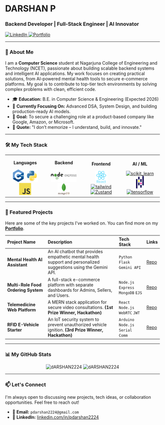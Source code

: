 # DARSHAN P
### Backend Developer | Full-Stack Engineer | AI Innovator

<a href="https://linkedin.com/in/pdarshan2224" target="_blank">
  <img src="https://img.shields.io/badge/LinkedIn-0077B5?style=for-the-badge&logo=linkedin&logoColor=white" alt="LinkedIn"/>
</a>
<a href="https://portfolio-ruddy-seven-16.vercel.app" target="_blank">
  <img src="https://img.shields.io/badge/Portfolio-252525?style=for-the-badge&logo=Vercel&logoColor=white" alt="Portfolio"/>
</a>

---

### 👋 About Me

I am a **Computer Science** student at Nagarjuna College of Engineering and Technology (NCET), passionate about building scalable backend systems and intelligent AI applications. My work focuses on creating practical solutions, from AI-powered mental health tools to secure e-commerce platforms. My goal is to contribute to top-tier tech environments by solving complex problems with clean, efficient code.

- 🎓 **Education:** B.E. in Computer Science & Engineering (Expected 2026)
- 🔭 **Currently Focusing On:** Advanced DSA, System Design, and building production-ready AI models.
- 🌱 **Goal:** To secure a challenging role at a product-based company like Google, Amazon, or Microsoft.
- 💬 **Quote:** "I don’t memorize – I understand, build, and innovate."

---

### 🛠️ My Tech Stack

<table>
  <tr>
    <td align="center" width="180">
      <p><strong>Languages</strong></p>
      <a href="https://www.cplusplus.com/" target="_blank" rel="noreferrer"><img src="https://raw.githubusercontent.com/devicons/devicon/master/icons/cplusplus/cplusplus-original.svg" alt="cplusplus" width="40" height="40"/></a>
      <a href="https://www.python.org" target="_blank" rel="noreferrer"><img src="https://raw.githubusercontent.com/devicons/devicon/master/icons/python/python-original.svg" alt="python" width="40" height="40"/></a>
      <a href="https://developer.mozilla.org/en-US/docs/Web/JavaScript" target="_blank" rel="noreferrer"><img src="https://raw.githubusercontent.com/devicons/devicon/master/icons/javascript/javascript-original.svg" alt="javascript" width="40" height="40"/></a>
    </td>
    <td align="center" width="180">
      <p><strong>Backend</strong></p>
      <a href="https://nodejs.org" target="_blank" rel="noreferrer"><img src="https://raw.githubusercontent.com/devicons/devicon/master/icons/nodejs/nodejs-original-wordmark.svg" alt="nodejs" width="40" height="40"/></a>
      <a href="https://expressjs.com" target="_blank" rel="noreferrer"><img src="https://raw.githubusercontent.com/devicons/devicon/master/icons/express/express-original-wordmark.svg" alt="express" width="40" height="40"/></a>
      <a href="https://www.mongodb.com/" target="_blank" rel="noreferrer"><img src="https://raw.githubusercontent.com/devicons/devicon/master/icons/mongodb/mongodb-original-wordmark.svg" alt="mongodb" width="40" height="40"/></a>
    </td>
    <td align="center" width="180">
      <p><strong>Frontend</strong></p>
      <a href="https://reactjs.org/" target="_blank" rel="noreferrer"><img src="https://raw.githubusercontent.com/devicons/devicon/master/icons/react/react-original-wordmark.svg" alt="react" width="40" height="40"/></a>
      <a href="https://tailwindcss.com/" target="_blank" rel="noreferrer"><img src="https://www.vectorlogo.zone/logos/tailwindcss/tailwindcss-icon.svg" alt="tailwind" width="40" height="40"/></a>
      <a href="https://zustand-demo.pmnd.rs/" target="_blank" rel="noreferrer"><img src="https://raw.githubusercontent.com/pmndrs/zustand/main/docs/public/logo.png" alt="Zustand" width="40" height="40"/></a>
    </td>
    <td align="center" width="180">
      <p><strong>AI / ML</strong></p>
      <a href="https://scikit-learn.org/" target="_blank" rel="noreferrer"><img src="https://upload.wikimedia.org/wikipedia/commons/0/05/Scikit_learn_logo_small.svg" alt="scikit_learn" width="40" height="40"/></a>
      <a href="https://pandas.pydata.org/" target="_blank" rel="noreferrer"><img src="https://raw.githubusercontent.com/devicons/devicon/2ae2a900d2f041da66e950e4d48052658d850630/icons/pandas/pandas-original.svg" alt="pandas" width="40" height="40"/></a>
      <a href="https://www.tensorflow.org" target="_blank" rel="noreferrer"><img src="https://www.vectorlogo.zone/logos/tensorflow/tensorflow-icon.svg" alt="tensorflow" width="40" height="40"/></a>
    </td>
  </tr>
</table>

---

### 🚀 Featured Projects

Here are some of the key projects I've worked on. You can find more on my **[Portfolio](https://portfolio-ruddy-seven-16.vercel.app)**.

| Project Name | Description | Tech Stack | Links |
| :--- | :--- | :--- | :--- |
| **Mental Health AI Assistant** | An AI chatbot that provides empathetic mental health support and personalized suggestions using the Gemini API. | `Python` `Flask` `Gemini API` | [Repo](link-to-repo) |
| **Multi-Role Food Ordering System** | A full-stack e-commerce platform with separate dashboards for Admins, Sellers, and Users. | `Node.js` `Express` `MongoDB` `EJS` | [Repo](link-to-repo) |
| **Telemedicine Web Platform** | A MERN stack application for secure video consultations. **(1st Prize Winner, Hackathon)** | `React` `Node.js` `WebRTC` `JWT` | [Repo](link-to-repo) |
| **RFID E-Vehicle Starter** | An IoT security system to prevent unauthorized vehicle ignition. **(3rd Prize Winner, Hackathon)** | `Arduino` `Node.js` `Serial Comm` | [Repo](link-to-repo) |

---

### 📊 My GitHub Stats

<p align="center">
  <img src="https://github-readme-stats.vercel.app/api?username=DARSHAN2224&show_icons=true&locale=en&theme=tokyonight" alt="dARSHAN2224" />
  <img src="https://github-readme-stats.vercel.app/api/top-langs?username=DARSHAN2224&layout=compact&locale=en&theme=tokyonight" alt="dARSHAN2224" />
</p>

---

### 📫 Let's Connect

I'm always open to discussing new projects, tech ideas, or collaboration opportunities. Feel free to reach out!

- 📧 **Email:** `pdarshan2224@gmail.com`
- 💼 **LinkedIn:** [linkedin.com/in/pdarshan2224](https://linkedin.com/in/pdarshan2224)
